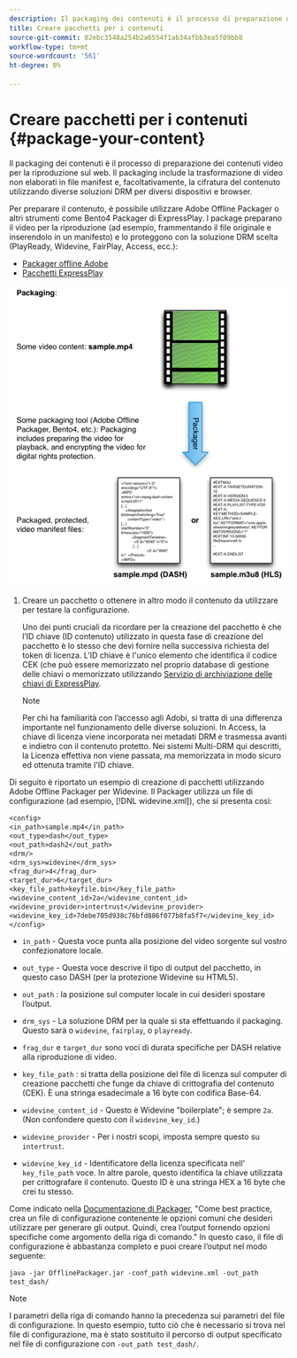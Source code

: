 ```yaml
---
description: Il packaging dei contenuti è il processo di preparazione dei contenuti video per la riproduzione sul web. Il packaging include la trasformazione di video non elaborati in file manifest e, facoltativamente, la cifratura del contenuto utilizzando diverse soluzioni DRM per diversi dispositivi e browser.
title: Creare pacchetti per i contenuti
source-git-commit: 02ebc3548a254b2a6554f1ab34afbb3ea5f09bb8
workflow-type: tm+mt
source-wordcount: '561'
ht-degree: 0%

---
```


# Creare pacchetti per i contenuti {#package-your-content}

Il packaging dei contenuti è il processo di preparazione dei contenuti video per la riproduzione sul web. Il packaging include la trasformazione di video non elaborati in file manifest e, facoltativamente, la cifratura del contenuto utilizzando diverse soluzioni DRM per diversi dispositivi e browser.

Per preparare il contenuto, è possibile utilizzare Adobe Offline Packager o altri strumenti come Bento4 Packager di ExpressPlay. I package preparano il video per la riproduzione (ad esempio, frammentando il file originale e inserendolo in un manifesto) e lo proteggono con la soluzione DRM scelta (PlayReady, Widevine, FairPlay, Access, ecc.):

* [Packager offline Adobe](https://helpx.adobe.com/content/dam/help/en/primetime/guides/offline_packager_getting_started.pdf)
* [Pacchetti ExpressPlay](https://www.expressplay.com/developer/packaging-tools/)

<!--<a id="fig_jbn_fw5_xw"></a>-->

![](assets/pkg_lic_play_web.png)

1. Creare un pacchetto o ottenere in altro modo il contenuto da utilizzare per testare la configurazione.

   Uno dei punti cruciali da ricordare per la creazione del pacchetto è che l’ID chiave (ID contenuto) utilizzato in questa fase di creazione del pacchetto è lo stesso che devi fornire nella successiva richiesta del token di licenza. L&#39;ID chiave è l&#39;unico elemento che identifica il codice CEK (che può essere memorizzato nel proprio database di gestione delle chiavi o memorizzato utilizzando [Servizio di archiviazione delle chiavi di ExpressPlay](https://www.expressplay.com/developer/key-storage/).

   >[!NOTE]
   >
   >Per chi ha familiarità con l’accesso agli Adobi, si tratta di una differenza importante nel funzionamento delle diverse soluzioni. In Access, la chiave di licenza viene incorporata nei metadati DRM e trasmessa avanti e indietro con il contenuto protetto. Nei sistemi Multi-DRM qui descritti, la Licenza effettiva non viene passata, ma memorizzata in modo sicuro ed ottenuta tramite l&#39;ID chiave.

<!--<a id="example_52AF76B730174B79B6088280FCDF126D"></a>-->

Di seguito è riportato un esempio di creazione di pacchetti utilizzando Adobe Offline Packager per Widevine. Il Packager utilizza un file di configurazione (ad esempio, [!DNL widevine.xml]), che si presenta così:

```
<config> 
<in_path>sample.mp4</in_path> 
<out_type>dash</out_type> 
<out_path>dash2</out_path> 
<drm/> 
<drm_sys>widevine</drm_sys> 
<frag_dur>4</frag_dur> 
<target_dur>6</target_dur> 
<key_file_path>keyfile.bin</key_file_path> 
<widevine_content_id>2a</widevine_content_id> 
<widevine_provider>intertrust</widevine_provider> 
<widevine_key_id>7debe705d938c76bfd886f077b8fa5f7</widevine_key_id> 
</config>
```

* `in_path` - Questa voce punta alla posizione del video sorgente sul vostro confezionatore locale.
* `out_type` - Questa voce descrive il tipo di output del pacchetto, in questo caso DASH (per la protezione Widevine su HTML5).
* `out_path` : la posizione sul computer locale in cui desideri spostare l’output.
* `drm_sys` - La soluzione DRM per la quale si sta effettuando il packaging. Questo sarà o `widevine`, `fairplay`, o `playready`.

* `frag_dur` e `target_dur` sono voci di durata specifiche per DASH relative alla riproduzione di video.

* `key_file_path` : si tratta della posizione del file di licenza sul computer di creazione pacchetti che funge da chiave di crittografia del contenuto (CEK). È una stringa esadecimale a 16 byte con codifica Base-64.
* `widevine_content_id` - Questo è Widevine &quot;boilerplate&quot;; è sempre `2a`. (Non confondere questo con il `widevine_key_id`.)

* `widevine_provider` - Per i nostri scopi, imposta sempre questo su `intertrust`.

* `widevine_key_id` - Identificatore della licenza specificata nell&#39; `key_file_path` voce. In altre parole, questo identifica la chiave utilizzata per crittografare il contenuto. Questo ID è una stringa HEX a 16 byte che crei tu stesso.

Come indicato nella [Documentazione di Packager](https://helpx.adobe.com/content/dam/help/en/primetime/guides/offline_packager_getting_started.pdf), &quot;Come best practice, crea un file di configurazione contenente le opzioni comuni che desideri utilizzare per generare gli output. Quindi, crea l’output fornendo opzioni specifiche come argomento della riga di comando.&quot; In questo caso, il file di configurazione è abbastanza completo e puoi creare l’output nel modo seguente:

```
java -jar OfflinePackager.jar -conf_path widevine.xml -out_path test_dash/ 
```

>[!NOTE]
>
>I parametri della riga di comando hanno la precedenza sui parametri del file di configurazione. In questo esempio, tutto ciò che è necessario si trova nel file di configurazione, ma è stato sostituito il percorso di output specificato nel file di configurazione con `-out_path test_dash/`.
